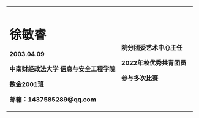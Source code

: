 <table border="0">
  <tr>
    <td width="60%">
      <h1>徐敏睿</h1>
      <p><b>2003.04.09</b></p>
      <p><b>中南财经政法大学 信息与安全工程学院</b></p>
      <p><b>数金2001班</b></p>
      <p><b>邮箱：1437585289@qq.com</b></p>
    </td>
    <td width="40%">
      <br>
      <p><b>院分团委艺术中心主任</b></p>
      <p><b>2022年校优秀共青团员</b></p>
      <p><b>参与多次比赛</b></p>
    </td>
  </tr>
</table>
